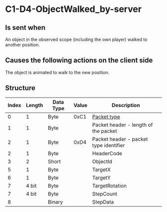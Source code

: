 # C1-D4-ObjectWalked_by-server

## Is sent when

An object in the observed scope (including the own player) walked to another position.

## Causes the following actions on the client side

The object is animated to walk to the new position.

## Structure

| Index | Length | Data Type | Value | Description |
|-------|--------|-----------|-------|-------------|
| 0 | 1 |   Byte   | 0xC1  | [Packet type](PacketTypes.md) |
| 1 | 1 |    Byte   |      | Packet header - length of the packet |
| 2 | 1 |    Byte   | 0xD4  | Packet header - packet type identifier |
| 2 | 1 | Byte |  | HeaderCode |
| 3 | 2 | Short |  | ObjectId |
| 5 | 1 | Byte |  | TargetX |
| 6 | 1 | Byte |  | TargetY |
| 7 | 4 bit | Byte |  | TargetRotation |
| 7 | 4 bit | Byte |  | StepCount |
| 8 |  | Binary |  | StepData |